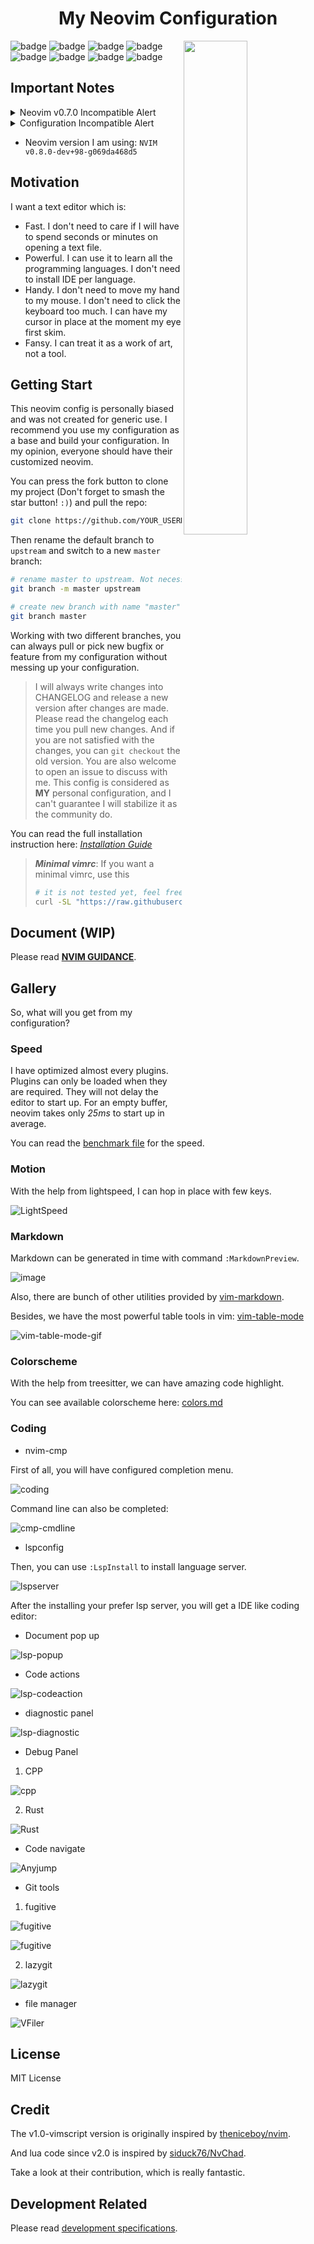 <h1 align="center">My Neovim Configuration</h1>
<img src="./docs/images/screenshot.png" width="45%" align="right"/>

![badge](https://github.com/avimitin/nvim/actions/workflows/test.yml/badge.svg)
![badge](https://github.com/avimitin/nvim/actions/workflows/lint.yml/badge.svg)
![badge](https://img.shields.io/badge/Language-Lua-blue?logo=lua&logoColor=blue)
![badge](https://img.shields.io/github/contributors/Avimitin/nvim?color=dark-green)
![badge](https://img.shields.io/github/issues/Avimitin/nvim)
![badge](https://img.shields.io/github/license/Avimitin/nvim)
![badge](https://img.shields.io/github/forks/Avimitin/nvim?style=social)
![badge](https://img.shields.io/github/stars/Avimitin/nvim?style=social)

## Important Notes

<details>
    <summary markdown="span">Neovim v0.7.0 Incompatible Alert</summary>

Neovim v0.7.0 has released. The configuration itself is working fine.
But there are also other changes that might incompatible with your computer.

- libvterm 0.1 is now required, as neovim has bug with 0.2 version. This might
make your terminal can't handle keymap correctly.

    > Arch Linux can use this mechanic to replace the dependency:
    > https://github.com/neovim/neovim/issues/17956#issuecomment-1086647838/
    >
    > Bug Report: https://github.com/neovim/neovim/issues/16699
    >
    > Fix PR: https://github.com/neovim/neovim/pull/17329

</details>

<details>
    <summary markdown="span">Configuration Incompatible Alert</summary>
The configuration is no more compatible with neovim 0.6.0 now.
If you are still using neovim 0.6.0, please checkout to the 4.0.2 version:

```bash
git clone https://github.com/Avimitin/nvim
git checkout 4.0.2
```
</details>

- Neovim version I am using: `NVIM v0.8.0-dev+98-g069da468d5`

## Motivation

I want a text editor which is:

* Fast. I don't need to care if I will have to spend seconds or minutes on
opening a text file.
* Powerful. I can use it to learn all the programming languages. I don't
need to install IDE per language.
* Handy. I don't need to move my hand to my mouse. I don't need to click
the keyboard too much. I can have my cursor in place at the moment my eye first skim.
* Fansy. I can treat it as a work of art, not a tool.

## Getting Start

This neovim config is personally biased and was not created for generic use.
I recommend you use my configuration as a base and build your
configuration. In my opinion, everyone should have their customized
neovim.

You can press the fork button to clone my project (Don't forget
to smash the star button! `:)`) and pull the repo:

```bash
git clone https://github.com/YOUR_USERNAME/nvim.git ~/.config/nvim
```

Then rename the default branch to `upstream` and switch to a new `master` branch:

```bash
# rename master to upstream. Not necessary to be upstream, you can pick whatever you like as branch name.
git branch -m master upstream

# create new branch with name "master". Not necessary to be master too.
git branch master
```

Working with two different branches, you can always pull or pick new bugfix or feature
from my configuration without messing up your configuration.

> I will always write changes into CHANGELOG and release a new version after changes are made.
> Please read the changelog each time you pull new changes. And if you are not satisfied
> with the changes, you can `git checkout` the old version. You are also welcome to open an issue
> to discuss with me. This config is considered as **MY** personal configuration,
> and I can't guarantee I will stabilize it as the community do.

You can read the full installation instruction here:
[*Installation Guide*](https://avimitin.github.io/nvim/en_us/installation.html)

> ***Minimal vimrc***: If you want a minimal vimrc, use this
>
> ```bash
> # it is not tested yet, feel free to open issues
> curl -SL "https://raw.githubusercontent.com/Avimitin/nvim/master/.vimrc" -o ~/.vimrc
>```

## Document (WIP)

Please read [**NVIM GUIDANCE**](https://avimitin.github.io/nvim).

## Gallery

So, what will you get from my configuration?

### Speed

I have optimized almost every plugins.
Plugins can only be loaded when they are required.
They will not delay the editor to start up.
For an empty buffer, neovim takes only *25ms* to start up in average.

You can read the [benchmark file](./fixtures/benchmark.txt)
for the speed.

### Motion

With the help from lightspeed, I can hop in place with few keys.

![LightSpeed](./docs/images/lightspeed.png)

### Markdown

Markdown can be generated in time with command `:MarkdownPreview`.

![image](./docs/images/neovim-md.png)

Also, there are bunch of other utilities provided by
[vim-markdown](https://github.com/plasticboy/vim-markdown).

Besides, we have the most powerful table tools in vim:
[vim-table-mode](https://github.com/dhruvasagar/vim-table-mode/)

![vim-table-mode-gif](./docs/images/tablemode.gif)

### Colorscheme

With the help from treesitter, we can have amazing code highlight.

You can see available colorscheme here: [colors.md](./docs/src/en_us/colors.md)

### Coding

- nvim-cmp

First of all, you will have configured completion menu.

![coding](./docs/images/nvim-cmp.png)

Command line can also be completed:

![cmp-cmdline](./docs/images/nvim-cmp-cmdline.png)

- lspconfig

Then, you can use `:LspInstall` to install language server.

![lspserver](https://user-images.githubusercontent.com/6705160/150685720-782e33ba-172c-44b6-8558-fb4e98495294.png)

After the installing your prefer lsp server, you will get a IDE like
coding editor:

* Document pop up

![lsp-popup](./docs/images/help.png)

* Code actions

![lsp-codeaction](./docs/images/codeaction.png)

* diagnostic panel

![lsp-diagnostic](./docs/images/diagnostic.png)

* Debug Panel

1. CPP

![cpp](./docs/images/dap-debug-cpp.png)

2. Rust

![Rust](./docs/images/dap-debug-rust.png)

* Code navigate

![Anyjump](./docs/images/anyjump.png)

* Git tools

1. fugitive

![fugitive](./docs/images/neovim-fugitive.png)

![fugitive](./docs/images/fugitive.png)

2. lazygit

![lazygit](./docs/images/neovim-lazygit.png)

* file manager

![VFiler](./docs/images/vfiler.png)

## License

MIT License

## Credit

The v1.0-vimscript version is originally inspired by
[theniceboy/nvim](https://github.com/theniceboy/nvim).

And lua code since v2.0 is inspired by
[siduck76/NvChad](https://github.com/siduck76/NvChad).

Take a look at their contribution, which is really fantastic.

## Development Related

Please read [development specifications](./docs/src/en_us/development.md).
